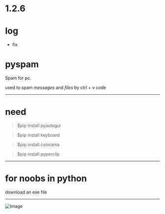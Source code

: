 1.2.6
============
# log
*  fix

# pyspam

Spam for pc.

used to spam _messages_ and _files_ by ctrl + v code

---

# need
 

> $pip install pyautogui

> $pip install keyboard

> $pip install colorama

> $pip install pyperclip

---

# for noobs in python
download an exe file

---
![Image](https://cdn.discordapp.com/attachments/764810966004269076/786461212749463572/-1.png "icon")

